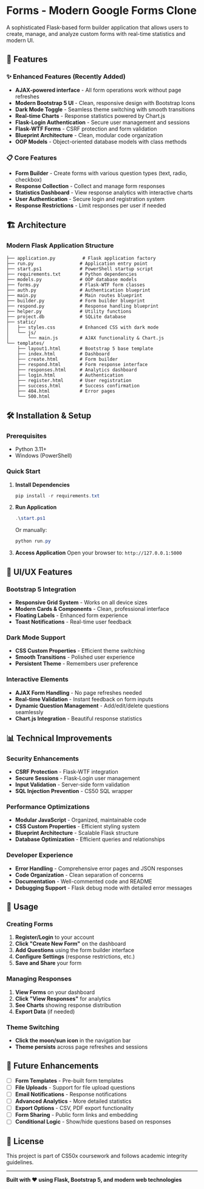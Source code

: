 # Forms - Modern Google Forms Clone

A sophisticated Flask-based form builder application that allows users to create, manage, and analyze custom forms with real-time statistics and modern UI.

## 🚀 Features

### ✨ Enhanced Features (Recently Added)
- **AJAX-powered interface** - All form operations work without page refreshes
- **Modern Bootstrap 5 UI** - Clean, responsive design with Bootstrap Icons
- **Dark Mode Toggle** - Seamless theme switching with smooth transitions
- **Real-time Charts** - Response statistics powered by Chart.js
- **Flask-Login Authentication** - Secure user management and sessions
- **Flask-WTF Forms** - CSRF protection and form validation
- **Blueprint Architecture** - Clean, modular code organization
- **OOP Models** - Object-oriented database models with class methods

### 📋 Core Features
- **Form Builder** - Create forms with various question types (text, radio, checkbox)
- **Response Collection** - Collect and manage form responses
- **Statistics Dashboard** - View response analytics with interactive charts
- **User Authentication** - Secure login and registration system
- **Response Restrictions** - Limit responses per user if needed

## 🏗️ Architecture

### Modern Flask Application Structure
```
├── application.py          # Flask application factory
├── run.py                 # Application entry point
├── start.ps1              # PowerShell startup script
├── requirements.txt       # Python dependencies
├── models.py              # OOP database models
├── forms.py               # Flask-WTF form classes
├── auth.py                # Authentication blueprint
├── main.py                # Main routes blueprint
├── builder.py             # Form builder blueprint
├── respond.py             # Response handling blueprint
├── helper.py              # Utility functions
├── project.db             # SQLite database
├── static/
│   ├── styles.css         # Enhanced CSS with dark mode
│   └── js/
│       └── main.js        # AJAX functionality & Chart.js
└── templates/
    ├── layout1.html       # Bootstrap 5 base template
    ├── index.html         # Dashboard
    ├── create.html        # Form builder
    ├── respond.html       # Form response interface
    ├── responses.html     # Analytics dashboard
    ├── login.html         # Authentication
    ├── register.html      # User registration
    ├── success.html       # Success confirmation
    ├── 404.html           # Error pages
    └── 500.html
```

## 🛠️ Installation & Setup

### Prerequisites
- Python 3.11+ 
- Windows (PowerShell)

### Quick Start
1. **Install Dependencies**
   ```powershell
   pip install -r requirements.txt
   ```

2. **Run Application**
   ```powershell
   .\start.ps1
   ```
   Or manually:
   ```powershell
   python run.py
   ```

3. **Access Application**
   Open your browser to: `http://127.0.0.1:5000`

## 🎨 UI/UX Features

### Bootstrap 5 Integration
- **Responsive Grid System** - Works on all device sizes
- **Modern Cards & Components** - Clean, professional interface
- **Floating Labels** - Enhanced form experience
- **Toast Notifications** - Real-time user feedback

### Dark Mode Support
- **CSS Custom Properties** - Efficient theme switching
- **Smooth Transitions** - Polished user experience
- **Persistent Theme** - Remembers user preference

### Interactive Elements
- **AJAX Form Handling** - No page refreshes needed
- **Real-time Validation** - Instant feedback on form inputs
- **Dynamic Question Management** - Add/edit/delete questions seamlessly
- **Chart.js Integration** - Beautiful response statistics

## 📊 Technical Improvements

### Security Enhancements
- **CSRF Protection** - Flask-WTF integration
- **Secure Sessions** - Flask-Login user management  
- **Input Validation** - Server-side form validation
- **SQL Injection Prevention** - CS50 SQL wrapper

### Performance Optimizations
- **Modular JavaScript** - Organized, maintainable code
- **CSS Custom Properties** - Efficient styling system
- **Blueprint Architecture** - Scalable Flask structure
- **Database Optimization** - Efficient queries and relationships

### Developer Experience
- **Error Handling** - Comprehensive error pages and JSON responses
- **Code Organization** - Clean separation of concerns
- **Documentation** - Well-commented code and README
- **Debugging Support** - Flask debug mode with detailed error messages

## 🔧 Usage

### Creating Forms
1. **Register/Login** to your account
2. **Click "Create New Form"** on the dashboard
3. **Add Questions** using the form builder interface
4. **Configure Settings** (response restrictions, etc.)
5. **Save and Share** your form

### Managing Responses
1. **View Forms** on your dashboard
2. **Click "View Responses"** for analytics
3. **See Charts** showing response distribution
4. **Export Data** (if needed)

### Theme Switching
- **Click the moon/sun icon** in the navigation bar
- **Theme persists** across page refreshes and sessions

## 🚀 Future Enhancements

- [ ] **Form Templates** - Pre-built form templates
- [ ] **File Uploads** - Support for file upload questions
- [ ] **Email Notifications** - Response notifications
- [ ] **Advanced Analytics** - More detailed statistics
- [ ] **Export Options** - CSV, PDF export functionality
- [ ] **Form Sharing** - Public form links and embedding
- [ ] **Conditional Logic** - Show/hide questions based on responses

## 📝 License

This project is part of CS50x coursework and follows academic integrity guidelines.

---

**Built with ❤️ using Flask, Bootstrap 5, and modern web technologies**
